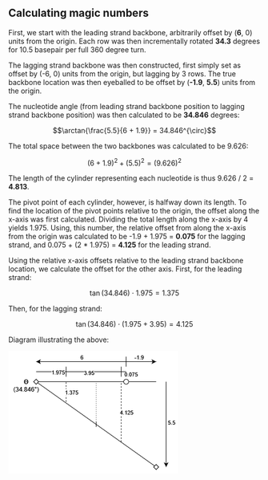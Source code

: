 ## Calculating magic numbers

First, we start with the leading strand backbone, arbitrarily offset by (**6**, 0) units from the origin. Each row was then incrementally rotated **34.3** degrees for 10.5 basepair per full 360 degree turn.

The lagging strand backbone was then constructed, first simply set as offset by (-6, 0) units from the origin, but lagging by 3 rows. The true backbone location was then eyeballed to be offset by (**-1.9**, **5.5**) units from the origin.

The nucleotide angle (from leading strand backbone position to lagging strand backbone position) was then calculated to be **34.846** degrees:

$$\arctan{\frac{5.5}{6 + 1.9}} = 34.846^{\circ}$$

The total space between the two backbones was calculated to be 9.626:

$$(6 + 1.9)^2 + (5.5)^2 = (9.626)^2$$

The length of the cylinder representing each nucleotide is thus 9.626 / 2 = **4.813**.

The pivot point of each cylinder, however, is halfway down its length. To find the location of the pivot points relative to the origin, the offset along the x-axis was first calculated. Dividing the total length along the x-axis by 4 yields 1.975. Using, this number, the relative offset from along the x-axis from the origin was calculated to be -1.9 + 1.975 = **0.075** for the lagging strand, and 0.075 + (2 * 1.975) = **4.125** for the leading strand.

Using the relative x-axis offsets relative to the leading strand backbone location, we calculate the offset for the other axis. First, for the leading strand:

$$\tan{(34.846)} \cdot 1.975 = 1.375$$

Then, for the lagging strand:

$$\tan{(34.846)} \cdot (1.975 + 3.95) = 4.125$$

Diagram illustrating the above:

![](diagram.png)